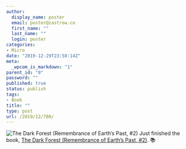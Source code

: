 ```yaml
---
author:
  display_name: poster
  email: poster@zastrow.co
  first_name: ""
  last_name: ""
  login: poster
categories:
- Micro
date: "2019-12-29T23:58:14Z"
meta:
  _wpcom_is_markdown: "1"
parent_id: "0"
password: ""
published: true
status: publish
tags:
- Book
title: ""
type: post
url: /2019/12/780/
---
```

<p><img src="{{ site.baseurl }}/assets/2019/12/23168817._SY75_.jpg" alt="The Dark Forest (Remembrance of Earth’s Past, #2)" /> Just finished the book, <a href="https://www.goodreads.com/review/show/2970103456?utm_medium=api&amp;utm_source=rss">The Dark Forest (Remembrance of Earth’s Past, #2)</a>. 📚</p>
